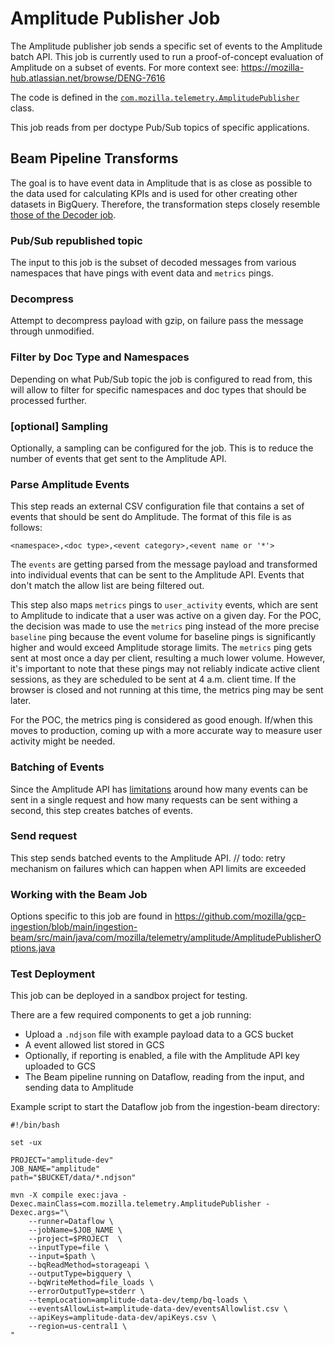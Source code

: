 # Amplitude Publisher Job

The Amplitude publisher job sends a specific set of events to the Amplitude batch API. This job is currently used to run a proof-of-concept evaluation of Amplitude on a subset of events. For more context see: https://mozilla-hub.atlassian.net/browse/DENG-7616

The code is defined in the [`com.mozilla.telemetry.AmplitudePublisher`](https://github.com/mozilla/gcp-ingestion/blob/main/ingestion-beam/src/main/java/com/mozilla/telemetry/AmplitudePublisher.java) class.

This job reads from per doctype Pub/Sub topics of specific applications.

## Beam Pipeline Transforms

The goal is to have event data in Amplitude that is as close as possible to the data used for calculating KPIs and is used for other creating other datasets in BigQuery. Therefore, the transformation steps closely resemble [those of the Decoder job](https://mozilla.github.io/gcp-ingestion/ingestion-beam/decoder-job/).

### Pub/Sub republished topic

The input to this job is the subset of decoded messages from various namespaces that have pings with event data and `metrics` pings.

### Decompress

Attempt to decompress payload with gzip, on failure pass the message through
unmodified.

### Filter by Doc Type and Namespaces

Depending on what Pub/Sub topic the job is configured to read from, this will allow to filter for specific namespaces and doc types that should be processed further.

### [optional] Sampling

Optionally, a sampling can be configured for the job. This is to reduce the number of events that get sent to the Amplitude API.

### Parse Amplitude Events

This step reads an external CSV configuration file that contains a set of events that should be sent do Amplitude. The format of this file is as follows:

```csv
<namespace>,<doc type>,<event category>,<event name or '*'>
```

The `events` are getting parsed from the message payload and transformed into individual events that can be sent to the Amplitude API. Events that don't match the allow list are being filtered out.

This step also maps `metrics` pings to `user_activity` events, which are sent to Amplitude to indicate that a user was active on a given day.
For the POC, the decision was made to use the `metrics` ping instead of the more precise `baseline` ping because the event volume for baseline pings is significantly higher and would exceed Amplitude storage limits. The `metrics` ping gets sent at most once a day per client, resulting a much lower volume. However, it's important to note that these pings may not reliably indicate active client sessions, as they are scheduled to be sent at 4 a.m. client time. If the browser is closed and not running at this time, the metrics ping may be sent later.

For the POC, the metrics ping is considered as good enough. If/when this moves to production, coming up with a more accurate way to measure user activity might be needed.

### Batching of Events

Since the Amplitude API has [limitations](https://amplitude.com/docs/apis/analytics/batch-event-upload#considerations) around how many events can be sent in a single request and how many requests can be sent withing a second, this step creates batches of events.

### Send request

This step sends batched events to the Amplitude API.
// todo: retry mechanism on failures which can happen when API limits are exceeded

### Working with the Beam Job

Options specific to this job are found in https://github.com/mozilla/gcp-ingestion/blob/main/ingestion-beam/src/main/java/com/mozilla/telemetry/amplitude/AmplitudePublisherOptions.java

### Test Deployment

This job can be deployed in a sandbox project for testing.

There are a few required components to get a job running:

- Upload a `.ndjson` file with example payload data to a GCS bucket
- A event allowed list stored in GCS
- Optionally, if reporting is enabled, a file with the Amplitude API key uploaded to GCS
- The Beam pipeline running on Dataflow, reading from the input, and sending data to Amplitude

Example script to start the Dataflow job from the ingestion-beam directory:

```
#!/bin/bash

set -ux

PROJECT="amplitude-dev"
JOB_NAME="amplitude"
path="$BUCKET/data/*.ndjson"

mvn -X compile exec:java -Dexec.mainClass=com.mozilla.telemetry.AmplitudePublisher -Dexec.args="\
    --runner=Dataflow \
    --jobName=$JOB_NAME \
    --project=$PROJECT  \
    --inputType=file \
    --input=$path \
    --bqReadMethod=storageapi \
    --outputType=bigquery \
    --bqWriteMethod=file_loads \
    --errorOutputType=stderr \
    --tempLocation=amplitude-data-dev/temp/bq-loads \
    --eventsAllowList=amplitude-data-dev/eventsAllowlist.csv \
    --apiKeys=amplitude-data-dev/apiKeys.csv \
    --region=us-central1 \
"
```
